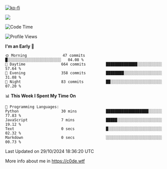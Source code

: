 [![ko-fi](https://ko-fi.com/img/githubbutton_sm.svg)](https://ko-fi.com/Z8Z4Y2LKX)

<a href="https://wakatime.com"><img src="https://wakatime.com/share/@c0dezin/b7f18a7c-ab3a-40b8-8bc7-b1b7bf71f1d6.svg" /></a>

<!--START_SECTION:waka-->
![Code Time](http://img.shields.io/badge/Code%20Time-130%20hrs%2019%20mins-blue)

![Profile Views](http://img.shields.io/badge/Profile%20Views-2-blue)

**I'm an Early 🐤** 

```text
🌞 Morning                47 commits          █░░░░░░░░░░░░░░░░░░░░░░░░   04.08 % 
🌆 Daytime                664 commits         ██████████████░░░░░░░░░░░   57.64 % 
🌃 Evening                358 commits         ████████░░░░░░░░░░░░░░░░░   31.08 % 
🌙 Night                  83 commits          ██░░░░░░░░░░░░░░░░░░░░░░░   07.20 % 
```


📊 **This Week I Spent My Time On** 

```text
💬 Programming Languages: 
Python                   30 mins             ███████████████████░░░░░░   77.83 % 
JavaScript               7 mins              █████░░░░░░░░░░░░░░░░░░░░   19.12 % 
Text                     0 secs              █░░░░░░░░░░░░░░░░░░░░░░░░   02.32 % 
Markdown                 0 secs              ░░░░░░░░░░░░░░░░░░░░░░░░░   00.73 % 
```


 Last Updated on 29/10/2024 18:36:20 UTC
<!--END_SECTION:waka-->

More info about me in https://c0de.wtf
